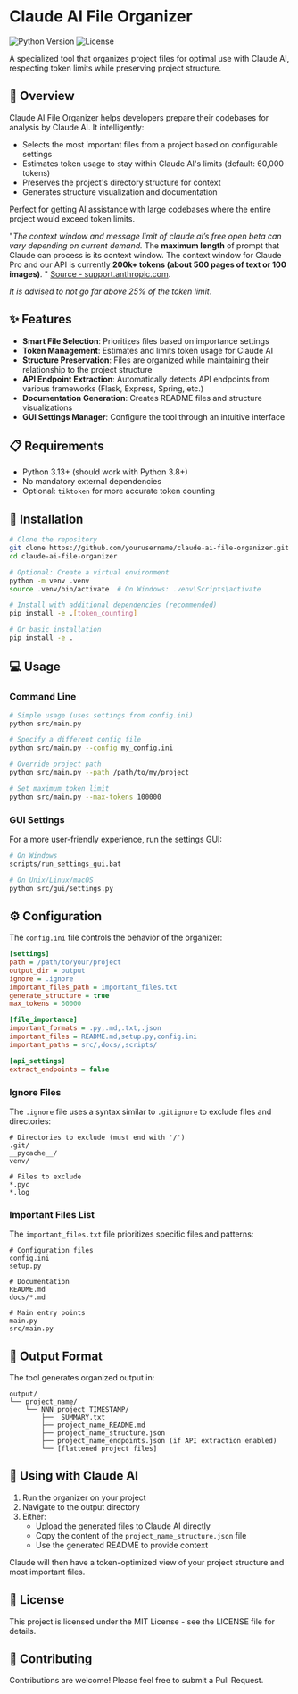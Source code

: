 # Claude AI File Organizer

<img src="https://img.shields.io/badge/python-3.13+-blue.svg" alt="Python Version">
<img src="https://img.shields.io/badge/license-MIT-green.svg" alt="License">

A specialized tool that organizes project files for optimal use with Claude AI, respecting token limits while preserving project structure.

## 🚀 Overview

Claude AI File Organizer helps developers prepare their codebases for analysis by Claude AI.  It intelligently:

- Selects the most important files from a project based on configurable settings
- Estimates token usage to stay within Claude AI's limits (default: 60,000 tokens)
- Preserves the project's directory structure for context
- Generates structure visualization and documentation

Perfect for getting AI assistance with large codebases where the entire project would exceed token limits.


"*The context window and message limit of claude.ai’s free open beta can vary depending on current demand.*
The **maximum length** of prompt that Claude can process is its context window. The context window for Claude Pro and our API is currently **200k+ tokens (about 500 pages of text or 100 images)**. " [Source - support.anthropic.com](https://support.anthropic.com/en/articles/7996856-what-is-the-maximum-prompt-length).

*It is advised to not go far above 25% of the token limit*.

## ✨ Features

- **Smart File Selection**: Prioritizes files based on importance settings
- **Token Management**: Estimates and limits token usage for Claude AI
- **Structure Preservation**: Files are organized while maintaining their relationship to the project structure
- **API Endpoint Extraction**: Automatically detects API endpoints from various frameworks (Flask, Express, Spring, etc.)
- **Documentation Generation**: Creates README files and structure visualizations
- **GUI Settings Manager**: Configure the tool through an intuitive interface

## 📋 Requirements

- Python 3.13+ (should work with Python 3.8+)
- No mandatory external dependencies
- Optional: `tiktoken` for more accurate token counting

## 🔧 Installation

```bash
# Clone the repository
git clone https://github.com/yourusername/claude-ai-file-organizer.git
cd claude-ai-file-organizer

# Optional: Create a virtual environment
python -m venv .venv
source .venv/bin/activate  # On Windows: .venv\Scripts\activate

# Install with additional dependencies (recommended)
pip install -e .[token_counting]

# Or basic installation
pip install -e .
```

## 💻 Usage

### Command Line

```bash
# Simple usage (uses settings from config.ini)
python src/main.py

# Specify a different config file
python src/main.py --config my_config.ini

# Override project path
python src/main.py --path /path/to/my/project

# Set maximum token limit
python src/main.py --max-tokens 100000
```

### GUI Settings

For a more user-friendly experience, run the settings GUI:

```bash
# On Windows
scripts/run_settings_gui.bat

# On Unix/Linux/macOS
python src/gui/settings.py
```

## ⚙️ Configuration

The `config.ini` file controls the behavior of the organizer:

```ini
[settings]
path = /path/to/your/project
output_dir = output
ignore = .ignore
important_files_path = important_files.txt
generate_structure = true
max_tokens = 60000

[file_importance]
important_formats = .py,.md,.txt,.json
important_files = README.md,setup.py,config.ini
important_paths = src/,docs/,scripts/

[api_settings]
extract_endpoints = false
```

### Ignore Files

The `.ignore` file uses a syntax similar to `.gitignore` to exclude files and directories:

```
# Directories to exclude (must end with '/')
.git/
__pycache__/
venv/

# Files to exclude
*.pyc
*.log
```

### Important Files List

The `important_files.txt` file prioritizes specific files and patterns:

```
# Configuration files
config.ini
setup.py

# Documentation
README.md
docs/*.md

# Main entry points
main.py
src/main.py
```

## 📂 Output Format

The tool generates organized output in:

```
output/
└── project_name/
    └── NNN_project_TIMESTAMP/
        ├── _SUMMARY.txt
        ├── project_name_README.md
        ├── project_name_structure.json
        ├── project_name_endpoints.json (if API extraction enabled)
        └── [flattened project files]
```

## 🧠 Using with Claude AI

1. Run the organizer on your project
2. Navigate to the output directory
3. Either:
   - Upload the generated files to Claude AI directly
   - Copy the content of the `project_name_structure.json` file
   - Use the generated README to provide context

Claude will then have a token-optimized view of your project structure and most important files.

## 📝 License

This project is licensed under the MIT License - see the LICENSE file for details.

## 🤝 Contributing

Contributions are welcome! Please feel free to submit a Pull Request.